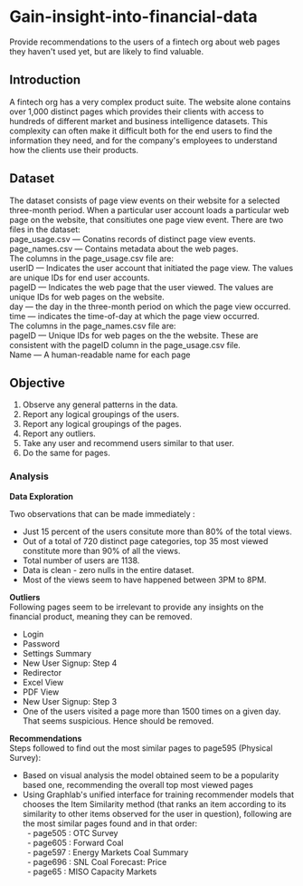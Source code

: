 # Gain-insight-into-financial-data
Provide recommendations to the users of a fintech org about web pages they haven't used yet, but are likely to find valuable.

## Introduction  

A fintech org has a very complex product suite. The website alone contains over 1,000 distinct pages which
provides their clients with access to hundreds of different market and business intelligence datasets. This
complexity can often make it difficult both for the end users to find the information they need, and for the
company's employees to understand how the clients use their products.  

## Dataset

The dataset consists of page view events on their website for a selected three-month period. When a particular
user account loads a particular web page on the website, that consitiutes one page view event.
There are two files in the dataset:  
page_usage.csv — Conatins records of distinct page view events.  
page_names.csv — Contains metadata about the web pages.  
The columns in the page_usage.csv file are:  
userID — Indicates the user account that initiated the page view. The values are unique IDs for end
user accounts.  
pageID — Indicates the web page that the user viewed. The values are unique IDs for web pages on
the website.  
day — the day in the three-month period on which the page view occurred.  
time — indicates the time-of-day at which the page view occurred.  
The columns in the page_names.csv file are:  
pageID — Unique IDs for web pages on the the website. These are consistent with the pageID
column in the page_usage.csv file.  
Name — A human-readable name for each page  

## Objective  

1. Observe any general patterns in the data.  
2. Report any logical groupings of the users.  
3. Report any logical groupings of the pages.  
4. Report any outliers.  
5. Take any user and recommend users similar to that user.  
6. Do the same for pages.  

### Analysis  

**Data Exploration**  

Two observations that can be made immediately :  
* Just 15 percent of the users consitute more than 80% of the total views.  
* Out of a total of 720 distinct page categories, top 35 most viewed constitute more than 90% of all the views.  
* Total number of users are 1138.
* Data is clean - zero nulls in the entire dataset.  
* Most of the views seem to have happened between 3PM to 8PM.  

**Outliers**  
Following pages seem to be irrelevant to provide any insights on the financial product, meaning they can be removed.  
* Login  
* Password  
* Settings Summary  
* New User Signup: Step 4  
* Redirector  
* Excel View  
* PDF View  
* New User Signup: Step 3  
* One of the users visited a page more than 1500 times on a given day. That seems suspicious. Hence should be removed.  

**Recommendations**  
Steps followed to find out the most similar pages to page595 (Physical Survey):  
* Based on visual analysis the model obtained seem to be a popularity based one, recommending the overall top most viewed pages  
* Using Graphlab's unified interface for training recommender models that chooses the Item Similarity method (that ranks an item according to its similarity to other items observed for the user in question), following are the most similar pages found  and in that order:  
&nbsp; - page505 : OTC Survey  
&nbsp; - page605 : Forward Coal  
&nbsp; - page597 : Energy Markets Coal Summary  
&nbsp; - page696 : SNL Coal Forecast: Price  
&nbsp; - page65 : MISO Capacity Markets  
